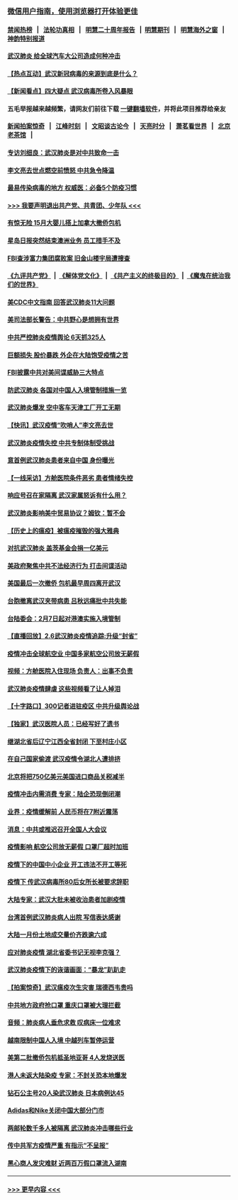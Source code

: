 ### [微信用户指南，使用浏览器打开体验更佳](https://github.com/gfw-breaker/banned-news1/blob/master/indexes/wechat-guide.md?t=0)
#### [禁闻热榜](热点新闻.md?t=0)  &nbsp;&nbsp;|&nbsp;&nbsp; [法轮功真相](https://github.com/gfw-breaker/truth/blob/master/README.md?t=0) &nbsp;&nbsp;|&nbsp;&nbsp; [明慧二十周年报告](https://github.com/gfw-breaker/mh-reports/blob/master/README.md?t=0) &nbsp;&nbsp;|&nbsp;&nbsp;[明慧期刊](https://github.com/gfw-breaker/mh-qikan) &nbsp;&nbsp;|&nbsp;&nbsp; [明慧海外之窗](https://github.com/gfw-breaker/mh-news/blob/master/README.md?t=0) &nbsp;&nbsp;|&nbsp;&nbsp; [神韵特别报道](https://github.com/gfw-breaker/mh-news/blob/master/shenyun.md?t=0)
#### [武汉肺炎 给全球汽车大公司造成何种冲击](../pages/nsc413/n11850056.md?t=02070733) 
#### [【热点互动】武汉新冠病毒的来源到底是什么？](../pages/nsc413/n11849749.md?t=02070733) 
#### [【新闻看点】四大疑点 武汉病毒所卷入风暴眼](../pages/nsc413/n11849608.md?t=02070733) 
#### 五毛举报越来越频繁，请网友们前往下载 [一键翻墙软件](https://github.com/gfw-breaker/ssr-accounts)，并将此项目推荐给亲友
#### [新闻拍案惊奇](https://github.com/gfw-breaker/banned-news1/blob/master/pages/link4.md) &nbsp;&nbsp;|&nbsp;&nbsp; [江峰时刻](https://github.com/gfw-breaker/banned-news1/blob/master/pages/link4.md) &nbsp;&nbsp;|&nbsp;&nbsp; [文昭谈古论今](https://github.com/gfw-breaker/banned-news1/blob/master/pages/link4.md) &nbsp;&nbsp;|&nbsp;&nbsp; [天亮时分](https://github.com/gfw-breaker/banned-news1/blob/master/pages/link4.md) &nbsp;&nbsp;|&nbsp;&nbsp; [萧茗看世界](https://github.com/gfw-breaker/banned-news1/blob/master/pages/link4.md) &nbsp;&nbsp;|&nbsp;&nbsp; [北京老茶馆](https://github.com/gfw-breaker/banned-news1/blob/master/pages/link4.md) &nbsp;&nbsp;|&nbsp;&nbsp; 
#### [专访刘细良：武汉肺炎是对中共致命一击](../pages/nsc413/n11849934.md?t=02070733) 
#### [李文亮去世点燃空前愤怒 中共急令降温](../pages/nsc413/n11849864.md?t=02070733) 
#### [最易传染病毒的地方 权威医：必备5个防疫习惯](../pages/nsc413/n11849662.md?t=02070733) 
#### [>>> 我要声明退出共产党、共青团、少年队 <<<](https://github.com/begood0513/goodnews/blob/master/quit/letter.md) 
#### [有惊无险 15月大婴儿搭上加拿大撤侨包机](../pages/nsc413/n11849698.md?t=02070733) 
#### [星岛日报突然结束澳洲业务 员工措手不及](../pages/nsc413/n11849722.md?t=02070733) 
#### [FBI查涉富力集团腐败案 旧金山楼宇局遭搜查](../pages/nsc413/n11848419.md?t=02070733) 
#### [《九评共产党》](https://github.com/begood0513/9ping.md/blob/master/README.md) &nbsp;|&nbsp; [《解体党文化》](../../../../jtdwh.md/blob/master/README.md)  &nbsp;|&nbsp; [《共产主义的终极目的》](../../../../gczydzjmd.md/blob/master/README.md) &nbsp;|&nbsp; [《魔鬼在统治我们的世界》](../../../../mgztzwmdsj.md/blob/master/README.md) 
#### [美CDC中文指南 回答武汉肺炎11大问题](../pages/nsc413/n11849703.md?t=02070733) 
#### [美司法部长警告：中共野心是想拥有世界](../pages/nsc413/n11849769.md?t=02070733) 
#### [中共严控肺炎疫情舆论 6天抓325人](../pages/nsc413/n11849529.md?t=02070733) 
#### [巨额损失 股价暴跌 外企在大陆饱受疫情之苦](../pages/nsc413/n11849651.md?t=02070733) 
#### [FBI披露中共对美间谍威胁三大特点](../pages/nsc413/n11849700.md?t=02070733) 
#### [防武汉肺炎 各国对中国人入境管制措施一览](../pages/nsc413/n11838726.md?t=02070733) 
#### [武汉肺炎爆发 空中客车天津工厂开工无期](../pages/nsc413/n11849634.md?t=02070733) 
#### [【快讯】武汉疫情“吹哨人”李文亮去世](../pages/nsc413/n11849459.md?t=02070733) 
#### [武汉肺炎疫情失控 中共专制体制受挑战](../pages/nsc413/n11849457.md?t=02070733) 
#### [意首例武汉肺炎患者来自中国 身份曝光](../pages/nsc413/n11849454.md?t=02070733) 
#### [【一线采访】方舱医院条件恶劣 患者情绪失控](../pages/nsc413/n11848910.md?t=02070733) 
#### [响应号召在家隔离 武汉家属怒诉有什么用？](../pages/nsc413/n11849412.md?t=02070733) 
#### [武汉肺炎影响美中贸易协议？姆钦：暂不会](../pages/nsc413/n11849497.md?t=02070733) 
#### [【历史上的瘟疫】被瘟疫摧毁的强大雅典](../pages/nsc413/n11849036.md?t=02070733) 
#### [对抗武汉肺炎 盖茨基金会捐一亿美元](../pages/nsc413/n11848953.md?t=02070733) 
#### [美政府聚焦中共不法经济行为 打击间谍活动](../pages/nsc413/n11849322.md?t=02070733) 
#### [美国最后一次撤侨 包机最早周四离开武汉](../pages/nsc413/n11849395.md?t=02070733) 
#### [台胞撤离武汉夹带病患 吕秋远痛批中共失能](../pages/nsc413/n11849153.md?t=02070733) 
#### [台陆委会：2月7日起对港澳实施入境管制](../pages/nsc413/n11848681.md?t=02070733) 
#### [【直播回放】2.6武汉肺炎疫情追踪:升级“封省”](../pages/nsc413/n11848948.md?t=02070733) 
#### [疫情冲击全球航空业 中国多家航空公司放无薪假](../pages/nsc413/n11849188.md?t=02070733) 
#### [视频：方舱医院入住现场 负责人：出事不负责](../pages/nsc413/n11845312.md?t=02070733) 
#### [武汉肺炎疫情肆虐 这些视频看了让人掉泪](../pages/nsc413/n11848904.md?t=02070733) 
#### [【十字路口】300记者进驻疫区 中共升级舆论战](../pages/nsc413/n11847578.md?t=02070733) 
#### [【独家】武汉医院人员：已经写好了遗书](../pages/nsc413/n11848942.md?t=02070733) 
#### [继湖北省后辽宁江西全省封闭 下至村庄小区](../pages/nsc413/n11848814.md?t=02070733) 
#### [在自己国家偷渡 武汉疫情令湖北人遭排挤](../pages/nsc413/n11848737.md?t=02070733) 
#### [北京将把750亿美元美国进口商品关税减半](../pages/nsc413/n11848896.md?t=02070733) 
#### [疫情冲击内需消费 专家：陆企恐现倒闭潮](../pages/nsc413/n11849265.md?t=02070733) 
#### [业界：疫情缓解前 人民币将在7附近震荡](../pages/nsc413/n11848445.md?t=02070733) 
#### [消息：中共或推迟召开全国人大会议](../pages/nsc413/n11848698.md?t=02070733) 
#### [疫情影响 航空公司放无薪假 口罩厂超时加班](../pages/nsc413/n11848173.md?t=02070733) 
#### [疫情下的中国中小企业 开工违法不开工等死](../pages/nsc413/n11848520.md?t=02070733) 
#### [疫情下 传武汉病毒所80后女所长被要求辞职](../pages/nsc413/n11842494.md?t=02070733) 
#### [大陆专家：武汉大批未被收治患者加剧疫情](../pages/nsc413/n11848163.md?t=02070733) 
#### [台湾首例武汉肺炎病人出院 写信表达感谢](../pages/nsc413/n11848408.md?t=02070733) 
#### [大陆一月份土地成交量价齐跌逾六成](../pages/nsc413/n11847770.md?t=02070733) 
#### [应对肺炎疫情 湖北省委书记无视李克强？](../pages/nsc413/n11848018.md?t=02070733) 
#### [武汉肺炎疫情下的诙谐画面：“暴龙”趴趴走](../pages/nsc413/n11848057.md?t=02070733) 
#### [【拍案惊奇】武汉瘟疫次生灾害 瑞德西韦贵吗](../pages/nsc413/n11847587.md?t=02070733) 
#### [中共地方政府抢口罩 重庆口罩被大理拦截](../pages/nsc413/n11848150.md?t=02070733) 
#### [音频：肺炎病人垂危求救 叹病床一位难求](../pages/nsc413/n11847883.md?t=02070733) 
#### [越南限制中国人入境 中越列车暂停运营](../pages/nsc413/n11847844.md?t=02070733) 
#### [美第二批撤侨包机抵圣地亚哥 4人发烧送医](../pages/nsc413/n11847923.md?t=02070733) 
#### [港人未返大陆染疫 专家：不封关恐本地爆发](../pages/nsc413/n11848021.md?t=02070733) 
#### [钻石公主号20人染武汉肺炎 日本病例达45](../pages/nsc413/n11847823.md?t=02070733) 
#### [Adidas和Nike关闭中国大部分门市](../pages/nsc413/n11847720.md?t=02070733) 
#### [两邮轮数千多人被隔离 武汉肺炎冲击哪些行业](../pages/nsc413/n11847456.md?t=02070733) 
#### [传中共军方疫情严重 有指示“不呈报”](../pages/nsc413/n11847828.md?t=02070733) 
#### [黑心商人发灾难财 近两百万假口罩流入湖南](../pages/nsc413/n11847794.md?t=02070733) 

----
#### [ >>> 更早内容 <<< ](../indexes/nsc413-earlier.md)
